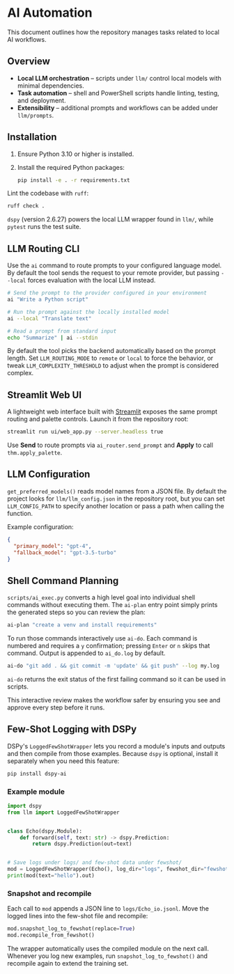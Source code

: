 # AI Automation

This document outlines how the repository manages tasks related to local AI workflows.

## Overview

- **Local LLM orchestration** – scripts under `llm/` control local models with minimal dependencies.
- **Task automation** – shell and PowerShell scripts handle linting, testing, and deployment.
- **Extensibility** – additional prompts and workflows can be added under `llm/prompts`.

## Installation

1. Ensure Python 3.10 or higher is installed.
2. Install the required Python packages:

   ```bash
   pip install -e . -r requirements.txt
   ```

Lint the codebase with `ruff`:

```bash
ruff check .
```


`dspy` (version 2.6.27) powers the local LLM wrapper found in `llm/`, while
`pytest` runs the test suite.

## LLM Routing CLI

Use the `ai` command to route prompts to your configured language model. By
default the tool sends the request to your remote provider, but passing
`--local` forces evaluation with the local LLM instead.

```bash
# Send the prompt to the provider configured in your environment
ai "Write a Python script"

# Run the prompt against the locally installed model
ai --local "Translate text"

# Read a prompt from standard input
echo "Summarize" | ai --stdin
```

By default the tool picks the backend automatically based on the prompt length.
Set `LLM_ROUTING_MODE` to `remote` or `local` to force the behavior, or tweak
`LLM_COMPLEXITY_THRESHOLD` to adjust when the prompt is considered complex.

## Streamlit Web UI

A lightweight web interface built with [Streamlit](https://streamlit.io/) exposes
the same prompt routing and palette controls. Launch it from the repository
root:

```bash
streamlit run ui/web_app.py --server.headless true
```

Use **Send** to route prompts via `ai_router.send_prompt` and **Apply** to call
`thm.apply_palette`.

## LLM Configuration

`get_preferred_models()` reads model names from a JSON file. By default the
project looks for `llm/llm_config.json` in the repository root, but you can set
`LLM_CONFIG_PATH` to specify another location or pass a path when calling the
function.

Example configuration:

```json
{
  "primary_model": "gpt-4",
  "fallback_model": "gpt-3.5-turbo"
}
```

## Shell Command Planning

`scripts/ai_exec.py` converts a high level goal into individual shell commands
without executing them. The `ai-plan` entry point simply prints the generated
steps so you can review the plan:

```bash
ai-plan "create a venv and install requirements"
```

To run those commands interactively use `ai-do`. Each command is numbered and
requires a `y` confirmation; pressing `Enter` or `n` skips that command. Output
is appended to `ai_do.log` by default.

```bash
ai-do "git add . && git commit -m 'update' && git push" --log my.log
```

`ai-do` returns the exit status of the first failing command so it can be used
in scripts.

This interactive review makes the workflow safer by ensuring you see and approve
every step before it runs.

## Few-Shot Logging with DSPy

DSPy's `LoggedFewShotWrapper` lets you record a module's inputs and outputs and
then compile from those examples. Because `dspy` is optional, install it
separately when you need this feature:

```bash
pip install dspy-ai
```

### Example module

```python
import dspy
from llm import LoggedFewShotWrapper


class Echo(dspy.Module):
    def forward(self, text: str) -> dspy.Prediction:
        return dspy.Prediction(out=text)


# Save logs under logs/ and few-shot data under fewshot/
mod = LoggedFewShotWrapper(Echo(), log_dir="logs", fewshot_dir="fewshot")
print(mod(text="hello").out)
```

### Snapshot and recompile

Each call to `mod` appends a JSON line to `logs/Echo_io.jsonl`. Move the logged
lines into the few-shot file and recompile:

```python
mod.snapshot_log_to_fewshot(replace=True)
mod.recompile_from_fewshot()
```

The wrapper automatically uses the compiled module on the next call. Whenever
you log new examples, run `snapshot_log_to_fewshot()` and recompile again to
extend the training set.
